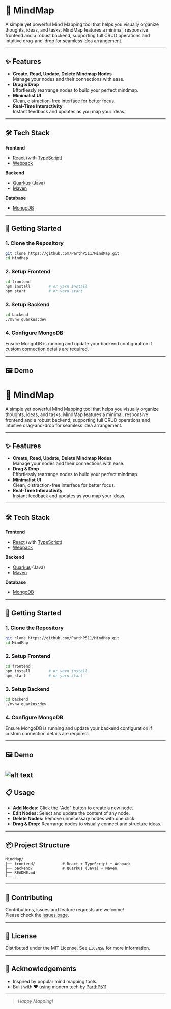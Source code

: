 # 🧠 MindMap

A simple yet powerful Mind Mapping tool that helps you visually organize thoughts, ideas, and tasks. MindMap features a minimal, responsive frontend and a robust backend, supporting full CRUD operations and intuitive drag-and-drop for seamless idea arrangement.

---

## ✨ Features

- **Create, Read, Update, Delete Mindmap Nodes**  
  Manage your nodes and their connections with ease.
- **Drag & Drop**  
  Effortlessly rearrange nodes to build your perfect mindmap.
- **Minimalist UI**  
  Clean, distraction-free interface for better focus.
- **Real-Time Interactivity**  
  Instant feedback and updates as you map your ideas.

---

## 🛠️ Tech Stack

**Frontend**
- [React](https://react.dev/) (with [TypeScript](https://www.typescriptlang.org/))
- [Webpack](https://webpack.js.org/)

**Backend**
- [Quarkus](https://quarkus.io/) (Java)
- [Maven](https://maven.apache.org/)

**Database**
- [MongoDB](https://www.mongodb.com/)

---

## 🚀 Getting Started

### 1. Clone the Repository

```bash
git clone https://github.com/ParthP511/MindMap.git
cd MindMap
```

### 2. Setup Frontend

```bash
cd frontend
npm install        # or yarn install
npm start          # or yarn start
```

### 3. Setup Backend

```bash
cd backend
./mvnw quarkus:dev
```

### 4. Configure MongoDB

Ensure MongoDB is running and update your backend configuration if custom connection details are required.

---

## 🖼️ Demo

# 🧠 MindMap

A simple yet powerful Mind Mapping tool that helps you visually organize thoughts, ideas, and tasks. MindMap features a minimal, responsive frontend and a robust backend, supporting full CRUD operations and intuitive drag-and-drop for seamless idea arrangement.

---

## ✨ Features

- **Create, Read, Update, Delete Mindmap Nodes**  
  Manage your nodes and their connections with ease.
- **Drag & Drop**  
  Effortlessly rearrange nodes to build your perfect mindmap.
- **Minimalist UI**  
  Clean, distraction-free interface for better focus.
- **Real-Time Interactivity**  
  Instant feedback and updates as you map your ideas.

---

## 🛠️ Tech Stack

**Frontend**
- [React](https://react.dev/) (with [TypeScript](https://www.typescriptlang.org/))
- [Webpack](https://webpack.js.org/)

**Backend**
- [Quarkus](https://quarkus.io/) (Java)
- [Maven](https://maven.apache.org/)

**Database**
- [MongoDB](https://www.mongodb.com/)

---

## 🚀 Getting Started

### 1. Clone the Repository

```bash
git clone https://github.com/ParthP511/MindMap.git
cd MindMap
```

### 2. Setup Frontend

```bash
cd frontend
npm install        # or yarn install
npm start          # or yarn start
```

### 3. Setup Backend

```bash
cd backend
./mvnw quarkus:dev
```

### 4. Configure MongoDB

Ensure MongoDB is running and update your backend configuration if custom connection details are required.

---

## 🖼️ Demo

![alt text](image.png)
---

## 📋 Usage

- **Add Nodes:** Click the "Add" button to create a new node.
- **Edit Nodes:** Select and update the content of any node.
- **Delete Nodes:** Remove unnecessary nodes with one click.
- **Drag & Drop:** Rearrange nodes to visually connect and structure ideas.

---

## 📦 Project Structure

```
MindMap/
├── frontend/            # React + TypeScript + Webpack
├── backend/             # Quarkus (Java) + Maven
├── README.md
└── ...
```

---

## 🤝 Contributing

Contributions, issues and feature requests are welcome!  
Please check the [issues page](https://github.com/ParthP511/MindMap/issues).

---

## 📄 License

Distributed under the MIT License. See `LICENSE` for more information.

---

## 🙌 Acknowledgements

- Inspired by popular mind mapping tools.
- Built with ❤️ using modern tech by [ParthP511](https://github.com/ParthP511)

---

> _Happy Mapping!_